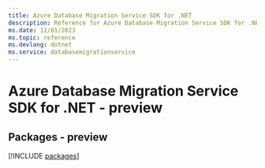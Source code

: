 ```yaml
---
title: Azure Database Migration Service SDK for .NET
description: Reference for Azure Database Migration Service SDK for .NET
ms.date: 11/01/2023
ms.topic: reference
ms.devlang: dotnet
ms.service: databasemigrationservice
---
```

# Azure Database Migration Service SDK for .NET - preview
## Packages - preview
[!INCLUDE [packages](database-migration-service-index.md)]